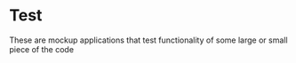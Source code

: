 Test
======

These are mockup applications that test functionality of some large or small piece of the code